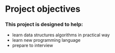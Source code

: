 # Project objectives 

### This project is designed to help:

- learn data structures algorithms in practical way
- learn new programming language 
- prepare to interview

